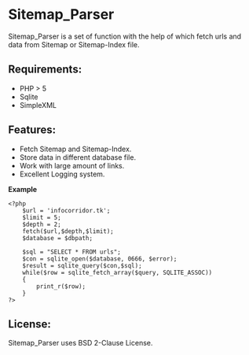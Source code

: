 Sitemap_Parser
==============

Sitemap_Parser is a set of function
with the help of which fetch urls and
data from Sitemap or Sitemap-Index file.

Requirements:
------------
* PHP > 5
* Sqlite
* SimpleXML

Features:
------------
* Fetch Sitemap and Sitemap-Index.
* Store data in different database file.
* Work with large amount of links.
* Excellent Logging system.

**Example**

	<?php
		$url = 'infocorridor.tk';
		$limit = 5;
		$depth = 2;
		fetch($url,$depth,$limit);	
		$database = $dbpath;
		
		$sql = "SELECT * FROM urls";
		$con = sqlite_open($database, 0666, $error);
		$result = sqlite_query($con,$sql);
		while($row = sqlite_fetch_array($query, SQLITE_ASSOC))
		{
			print_r($row);
		}
	?>
	
License:
------------
Sitemap_Parser uses BSD 2-Clause License.